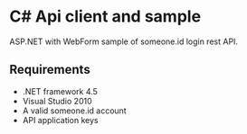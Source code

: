 # C# Api client and sample
ASP.NET with WebForm sample of someone.id login rest API. 


## Requirements
* .NET framework 4.5
* Visual Studio 2010
* A valid someone.id account
* API application keys

